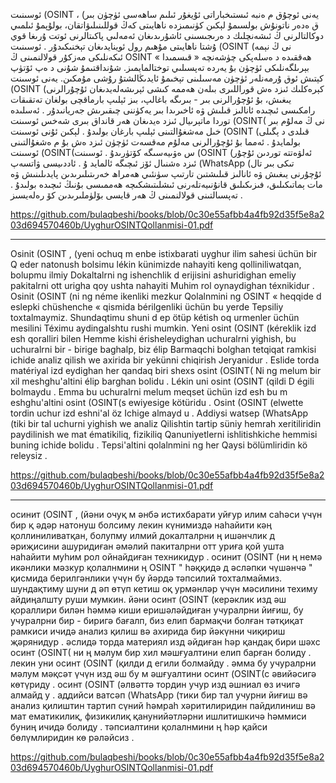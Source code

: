 ئوسىنىت (OSINT ، (يەنى ئوچۇق م ەنبە ئىستىخباراتى ئۇيغۇر ئىلىم ساھەسى ئۈچۈن بىر 
ق ەدەر ناتونۇش بولسىمۇ لېكىن كۈنىمىزدە ناھايىتى كەڭ قوللىنىلىۋاتقان، بولۇپمۇ ئىلمىي 
دوكالتالرنى ڭ ئىشەنچلىك د ەرىجىسىنى ئاشۇرىدىغان ئەمەلىي پاكىتالرنى ئوتت ۇرىغا قوي ۇشتا ناھايىتى 
مۇھىم رول ئوينايدىغان تېخنىكىدۇر . ئوسىنىت (OSINT (نى ڭ نېمە ئىكەنلىكى مەزكۇر
قولالنمىنى ڭ OSINT « ھەققىدە د ەسلەپكى چۈشەنچە « قىسمىدا بېرىلگەنلىكى ئۈچۈن بۇ يەردە
تەپسىلىي توختالمايمىز. شۇنداقتىمۇ شۇنى د ەپ ئۆتۈپ كېتىش ئوق ۇرمەنلەر ئۈچۈن مەسىلىنى
تېخىمۇ ئايدىڭالشتۇ رۇشى مۇمكىن. يەنى ئوسىنت (OSINT (كېرەكلىك ئىزد ەش قوراللىرى بىلەن 
ھەممە كىشى ئېرىشەلەيدىغان ئۇچۇرالرنى يىغىش، بۇ ئۇچۇرالرنى بىر - بىرىگە باغالپ، بىز ئېلىپ
بارماقچى بولغان تەتقىقات رامكىسى ئىچىدە ئانالىز قىلىش ۋە ئاخىرىدا بىر يەكۈننى چىقىرىش 
جەريانىدۇر . ئەسلىدە توردا ماتېرىيال ئىزد ەيدىغان ھەر قانداق بىرى شەخس ئوسىنت (OSINT(
نى ڭ مەلۇم بىر خىل مەشغۇالتىنى ئېلىپ بارغان بولىدۇ . لېكىن ئۇنى ئوسىنت (OSINT (قىلدى 
د ېگىلى بولمايدۇ . ئەمما بۇ ئۇچۇرالرنى مەلۇم مەقسەت ئۈچۈن ئىزد ەش بۇ م ەشغۇالتىنى ئوسىنت 
 (OSINT(س ەۋىيەسىگە كۆتۈرىدۇ . ئوسىنت (OSINT (ئەلۋەتتە توردىن ئۇچۇر ئىزد ەشنىال ئۆز
ئىچىگە ئالمايد ۇ . ئاددىيسى ۋاتسەپ (WhatsApp (تىكى بىر تال ئۇچۇرنى يىغىش ۋە ئانالىز 
قىلىشتىن تارتىپ سۈنئىي ھەمراھ خەرىتىلىرىدىن پايدىلىنىش ۋە مات ېماتىكىلىق، فىزىكىلىق 
قانۇنىيەتلەرنى ئىشلىتىشكىچە ھەممىسى بۇنىڭ ئىچىدە بولىدۇ . تەپسىالتىنى قولالنمىنى ڭ ھەر 
قايسى بۆلۈملىرىدىن كۆ رەلەيسىز .

https://github.com/bulaqbeshi/books/blob/0c30e55afbb4a4fb92d35f5e8a203d694570460b/UyghurOSINTQollanmisi-01.pdf


---------------------------------------------------------------------------------------------------

Osinit (OSINT , (yeni ochuq m enbe istixbarati uyghur ilim sahesi üchün bir 
Q eder natonush bolsimu lékin künimizde nahayiti keng qolliniliwatqan, bolupmu ilmiy 
Dokaltalrni ng ishenchlik d erijisini ashuridighan emeliy pakitalrni ott urigha qoy ushta nahayiti 
Muhim rol oynaydighan téxnikidur . Osinit (OSINT (ni ng néme ikenliki mezkur
Qolalnmini ng OSINT « heqqide d eslepki chüshenche « qismida bérilgenliki üchün bu yerde
Tepsiliy toxtalmaymiz. Shundaqtimu shuni d ep ötüp kétish oq urmenler üchün mesilini
Téximu aydingalshtu rushi mumkin. Yeni osint (OSINT (kéreklik izd esh qoralliri bilen 
Hemme kishi érisheleydighan uchuralrni yighish, bu uchuralrni bir - birige baghalp, biz élip
Barmaqchi bolghan tetqiqat ramkisi ichide analiz qilish we axirida bir yekünni chiqirish 
Jeryanidur . Eslide torda matériyal izd eydighan her qandaq biri shexs osint (OSINT(
Ni ng melum bir xil meshghu'altini élip barghan bolidu . Lékin uni osint (OSINT (qildi 
D égili bolmaydu . Emma bu uchuralrni melum meqset üchün izd esh bu m eshghu'altini osint 
 (OSINT(s ewiyesige kötüridu . Osint (OSINT (elwette tordin uchur izd eshni'al öz
Ichige almayd u . Addiysi watsep (WhatsApp (tiki bir tal uchurni yighish we analiz 
Qilishtin tartip süniy hemrah xeritiliridin paydilinish we mat ématikiliq, fizikiliq 
Qanuniyetlerni ishlitishkiche hemmisi buning ichide bolidu . Tepsi'altini qolalnmini ng her 
Qaysi bölümliridin kö releysiz .

https://github.com/bulaqbeshi/books/blob/0c30e55afbb4a4fb92d35f5e8a203d694570460b/UyghurOSINTQollanmisi-01.pdf

--------------------------------------------------------------------------------------------------------

осинит (OSINT , (йәни очуқ м әнбә истихбарати уйғур илим саһәси үчүн бир 
қ әдәр натонуш болсиму лекин күнимиздә наһайити кәң қоллиниливатқан, болупму илмий 
докалталрни ң ишәнчлик д әриҗисини ашуридиған әмәлий пакиталрни отт уриға қой ушта наһайити 
муһим рол ойнайдиған техникидур . осинит (OSINT (ни ң немә икәнлики мәзкур
қолалнмини ң OSINT " һәққидә д әсләпки чүшәнчә " қисмида берилгәнлики үчүн бу йәрдә
тәпсилий тохталмаймиз. шундақтиму шуни д әп өтүп кетиш оқ урмәнләр үчүн мәсилини
техиму айдиңалшту руши мумкин. йәни осинт (OSINT (керәклик изд әш қораллири билән 
һәммә киши еришәләйдиған учуралрни йиғиш, бу учуралрни бир - биригә бағалп, биз елип
бармақчи болған тәтқиқат рамкиси ичидә анализ қилиш вә ахирида бир йәкүнни чиқириш 
җәрянидур . әслидә торда материял изд әйдиған һәр қандақ бири шәхс осинт (OSINT(
ни ң мәлум бир хил мәшғуалтини елип барған болиду . лекин уни осинт (OSINT (қилди 
д егили болмайду . әмма бу учуралрни мәлум мәқсәт үчүн изд әш бу м әшғуалтини осинт 
 (OSINT(с әвийәсигә көтүриду . осинт (OSINT (әлвәттә тордин учур изд әшниал өз
ичигә алмайд у . аддийси ватсәп (WhatsApp (тики бир тал учурни йиғиш вә анализ 
қилиштин тартип сүний һәмраһ хәритилиридин пайдилиниш вә мат ематикилиқ, физикилиқ 
қанунийәтләрни ишлитишкичә һәммиси буниң ичидә болиду . тәпсиалтини қолалнмини ң һәр 
қайси бөлүмлиридин кө рәләйсиз .


https://github.com/bulaqbeshi/books/blob/0c30e55afbb4a4fb92d35f5e8a203d694570460b/UyghurOSINTQollanmisi-01.pdf
